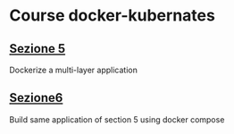 # Course docker-kubernates

## [Sezione 5](https://github.com/StefanoCipriani/docker-kubernates/blob/master/sezione-5-building-multi-container-applications-with-docker/sezione-5-readme.md)

Dockerize a multi-layer application

## [Sezione6](https://github.com/StefanoCipriani/docker-kubernates/blob/master/sezione-6-docker-compose/sezione-6-readme-docker-compose.md)

Build same application of section 5 using docker compose
